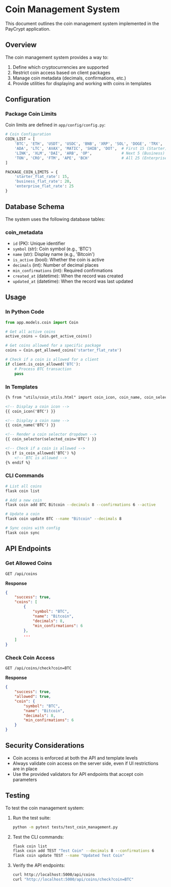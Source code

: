 # Coin Management System

This document outlines the coin management system implemented in the PayCrypt application.

## Overview

The coin management system provides a way to:

1. Define which cryptocurrencies are supported
2. Restrict coin access based on client packages
3. Manage coin metadata (decimals, confirmations, etc.)
4. Provide utilities for displaying and working with coins in templates

## Configuration

### Package Coin Limits

Coin limits are defined in `app/config/config.py`:

```python
# Coin Configuration
COIN_LIST = [
    'BTC', 'ETH', 'USDT', 'USDC', 'BNB', 'XRP', 'SOL', 'DOGE', 'TRX',
    'ADA', 'LTC', 'AVAX', 'MATIC', 'SHIB', 'DOT',  # First 15 (Starter)
    'LINK', 'XLM', 'DAI', 'ARB', 'OP',             # Next 5 (Business)
    'TON', 'CRO', 'FTM', 'APE', 'BCH'              # All 25 (Enterprise)
]

PACKAGE_COIN_LIMITS = {
    'starter_flat_rate': 15,
    'business_flat_rate': 20,
    'enterprise_flat_rate': 25
}
```

## Database Schema

The system uses the following database tables:

### coin_metadata

- `id` (PK): Unique identifier
- `symbol` (str): Coin symbol (e.g., 'BTC')
- `name` (str): Display name (e.g., 'Bitcoin')
- `is_active` (bool): Whether the coin is active
- `decimals` (int): Number of decimal places
- `min_confirmations` (int): Required confirmations
- `created_at` (datetime): When the record was created
- `updated_at` (datetime): When the record was last updated

## Usage

### In Python Code

```python
from app.models.coin import Coin

# Get all active coins
active_coins = Coin.get_active_coins()

# Get coins allowed for a specific package
coins = Coin.get_allowed_coins('starter_flat_rate')

# Check if a coin is allowed for a client
if client.is_coin_allowed('BTC'):
    # Process BTC transaction
    pass
```

### In Templates

```html
{% from "utils/coin_utils.html" import coin_icon, coin_name, coin_selector %}

<!-- Display a coin icon -->
{{ coin_icon('BTC') }}

<!-- Display a coin name -->
{{ coin_name('BTC') }}

<!-- Render a coin selector dropdown -->
{{ coin_selector(selected_coin='BTC') }}

<!-- Check if a coin is allowed -->
{% if is_coin_allowed('BTC') %}
    <!-- BTC is allowed -->
{% endif %}
```

### CLI Commands

```bash
# List all coins
flask coin list

# Add a new coin
flask coin add BTC Bitcoin --decimals 8 --confirmations 6 --active

# Update a coin
flask coin update BTC --name "Bitcoin" --decimals 8

# Sync coins with config
flask coin sync
```

## API Endpoints

### Get Allowed Coins

```
GET /api/coins
```

**Response**
```json
{
    "success": true,
    "coins": [
        {
            "symbol": "BTC",
            "name": "Bitcoin",
            "decimals": 8,
            "min_confirmations": 6
        },
        ...
    ]
}
```

### Check Coin Access

```
GET /api/coins/check?coin=BTC
```

**Response**
```json
{
    "success": true,
    "allowed": true,
    "coin": {
        "symbol": "BTC",
        "name": "Bitcoin",
        "decimals": 8,
        "min_confirmations": 6
    }
}
```

## Security Considerations

- Coin access is enforced at both the API and template levels
- Always validate coin access on the server side, even if UI restrictions are in place
- Use the provided validators for API endpoints that accept coin parameters

## Testing

To test the coin management system:

1. Run the test suite:
   ```bash
   python -m pytest tests/test_coin_management.py
   ```

2. Test the CLI commands:
   ```bash
   flask coin list
   flask coin add TEST "Test Coin" --decimals 8 --confirmations 6
   flask coin update TEST --name "Updated Test Coin"
   ```

3. Verify the API endpoints:
   ```bash
   curl http://localhost:5000/api/coins
   curl "http://localhost:5000/api/coins/check?coin=BTC"
   ```
